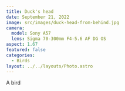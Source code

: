 ```yaml
---
title: Duck's head
date: September 21, 2022
image: src/images/duck-head-from-behind.jpg
camera:
  model: Sony A57
  lens: Sigma 70-300mm F4-5.6 AF DG OS
aspect: 1.67
featured: false
categories:
  - Birds
layout: ../../layouts/Photo.astro
---
```


A bird
